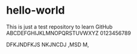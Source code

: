 # hello-world
This is just a test repository to learn GitHub 
ABCDEFGHIJKLMNOPQRSTUVWXYZ
0123456789

DFKJNDFKJS NKJNCDJ ,MSD M, 
